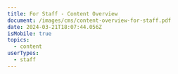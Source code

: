 ```yaml
---
title: For Staff - Content Overview
document: /images/cms/content-overview-for-staff.pdf
date: 2024-03-21T18:07:44.056Z
isMobile: true
topics:
  - content
userTypes:
  - staff
---
```


